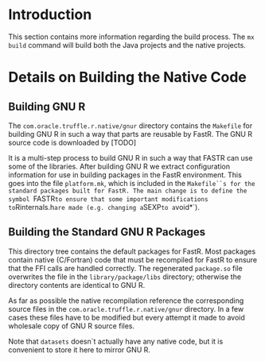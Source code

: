 # Introduction

This section contains more information regarding the build process. The `mx build` command will build both the Java projects and the native projects.

# Details on Building the Native Code

## Building GNU R

The `com.oracle.truffle.r.native/gnur` directory contains the `Makefile` for building GNU R in such a way that
parts are reusable by FastR. The GNU R source code is downloaded by [TODO]

It is a multi-step process to build GNU R in such a way that FASTR can use some of the libraries.
After building GNU R we extract configuration information for use in building packages in the FastR environment.
This goes into the file `platform.mk`, which is included in the `Makefile``s for the standard packages built for FastR.
The main change is to define the symbol `FASTR` to ensure that some important modifications to `Rinternals.h` are made
(e.g. changing a `SEXP` to a `void*`).

## Building the Standard GNU R Packages

This directory tree contains the default packages for FastR. Most packages contain native (C/Fortran) code that
must be recompiled for FastR to ensure that the FFI calls are handled correctly. The regenerated `package.so` file overwrites
the file in the `library/package/libs` directory; otherwise the directory contents are identical to GNU R.

As far as possible the native recompilation reference the corresponding source files in the `com.oracle.truffle.r.native/gnur`
directory. In a few cases these files have to be modified but every attempt it made to avoid wholesale copy of GNU R source files.

Note that `datasets` doesn`t actually have any native code, but it is convenient to store it here to mirror GNU R.
